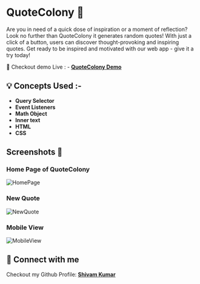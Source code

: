 # QuoteColony 💭

Are you in need of a quick dose of inspiration or a moment of reflection? Look no further than QuoteColony it generates random quotes! With just a click of a button, users can discover thought-provoking and inspiring quotes. Get ready to be inspired and motivated with our web app - give it a try today!

📍 Checkout demo Live : - **[QuoteColony Demo](https://quote-colony.netlify.app)**


## 💡 Concepts Used :- 

- **Query Selector**
- **Event Listeners** 
- **Math Object** 
- **Inner text** 
- **HTML**
- **CSS** 



## Screenshots 📸

### Home Page of QuoteColony
![HomePage](https://user-images.githubusercontent.com/99862619/227762621-1d53dff5-f399-4ee3-abc0-1a2dc73b8512.png)

### New Quote 
![NewQuote](https://user-images.githubusercontent.com/99862619/227762655-4b18d639-3379-4815-8d82-09c45a4c4431.png)

### Mobile View 
![MobileView](https://user-images.githubusercontent.com/99862619/227762651-c30d1dce-7f8e-4931-bf6b-f0122a2f76d6.png)

## 🚀 Connect with me 

Checkout my Github Profile: **[Shivam Kumar](https://github.com/Shivamkumar26/)**
